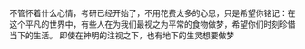 不管怀着什么心情，考研已经开始了，不用花费太多的心思，只是希望你铭记：在这个平凡的世界中，有些人在为我们最视之为平常的食物做梦，希望你们时刻珍惜当下的生活。
即使在神明的注视之下，也有地下的生灵想要做梦
